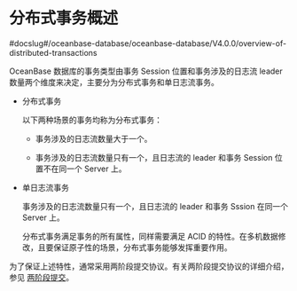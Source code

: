 # 分布式事务概述
#docslug#/oceanbase-database/oceanbase-database/V4.0.0/overview-of-distributed-transactions

OceanBase 数据库的事务类型由事务 Session 位置和事务涉及的日志流 leader 数量两个维度来决定，主要分为分布式事务和单日志流事务。

* 分布式事务

  以下两种场景的事务均称为分布式事务：

  * 事务涉及的日志流数量大于一个。

  * 事务涉及的日志流数量只有一个，且日志流的 leader 和事务 Session 位置不在同一个 Server 上。

* 单日志流事务

  事务涉及的日志流数量只有一个，且日志流的 leader 和事务 Sssion 在同一个 Server 上。

  分布式事务满足事务的所有属性，同样需要满足 ACID 的特性。在多机数据修改，且要保证原子性的场景，分布式事务能够发挥重要作用。
  
为了保证上述特性，通常采用两阶段提交协议。有关两阶段提交协议的详细介绍，参见 [两阶段提交](../8.distributed-transactions-1/2.two-phase-commit-protocol.md)。
